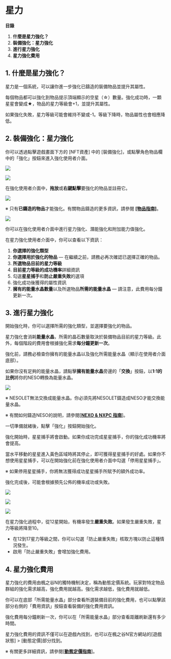 # 星力

**目錄**

1.  **什麼是星力強化？**
2.  **裝備強化：星力強化**
3.  **進行星力強化**
4.  **星力強化費用**
## 1. 什麼是星力強化？

星力是一個系統，可以讓你進一步強化已鑄造的裝備物品並提升其屬性。

每個物品都可以強化到物品提示頂端顯示的空星（☆）數量。強化成功時，一顆星星會變成★，物品的星力等級會+1，並提升其屬性。

如果強化失敗，星力等級可能會維持不變或-1。等級下降時，物品屬性也會相應降低。

## 2. 裝備強化：星力強化

你可以透過點擊遊戲畫面下方的 \[NFT資產] 中的 \[裝備強化]，或點擊角色物品欄中的「強化」按鈕來進入強化使用者介面。

![](/images/msn-101/beginners-guide/enhancement/image_1747236292299_457.png)

![](/images/msn-101/beginners-guide/enhancement/image_1747236292299_877.png)

在強化使用者介面中，**拖放**或**右鍵點擊**要強化的物品並註冊它。

![](/images/msn-101/beginners-guide/enhancement/image_1747236292299_372.png)

※ 只有**已鑄造的物品**才能強化。有關物品鑄造的更多資訊，請參閱 [**\[物品指南\]**](https://docs.maplestoryn.io/msn-101/beginners-guide/item-and-equipment/items)。

![](/images/msn-101/beginners-guide/enhancement/image_1747236292299_753.png)

你可以在強化使用者介面中進行星力強化、潛能強化和附加能力值強化。

在星力強化使用者介面中，你可以查看以下資訊：

1.  **你選擇的強化類型**
2.  **你選擇用於強化的物品** — 在繼續之前，請務必再次確認已選擇正確的物品。
3.  **所選物品目前的星力等級**
4.  **目前星力等級的成功機率**詳細資訊
5.  勾選**星星捕手**和**防止嚴重失敗**的選項
6.  強化成功後獲得的屬性資訊
7.  **擁有的能量水晶數量**以及所選物品**所需的能量水晶** — 請注意，此費用每分鐘更新一次。
## 3. 進行星力強化

開始強化時，你可以選擇所需的強化類型，並選擇要強化的物品。

星力強化會消耗**能量水晶**，所需的晶石數量取決於裝備物品目前的星力等級。此外，每個階段的費用會根據強化需求**每分鐘更新一次**。

強化前，請務必檢查你擁有的能量水晶以及強化所需能量水晶（顯示在使用者介面底部）。

如果你沒有足夠的能量水晶，請點擊**擁有能量水晶**旁邊的「**交換**」按鈕，以**1:1的比例**將你的NESO轉換為能量水晶。

![](/images/msn-101/beginners-guide/enhancement/image_1747236292299_194.png)

※ NESOLET無法交換成能量水晶。你必須先將NESOLET鑄造成NESO才能交換能量水晶。

※ 有關如何鑄造NESO的說明，請參閱\[[**NEXO & NXPC 指南**](/msn-101/learn-more/neso-and-nxpc)\]。

一切準備就緒後，點擊「強化」按鈕開始強化。

強化開始時，星星捕手將會啟動。如果你成功完成星星捕手，你的強化成功機率將會提高。

當水平移動的星星進入黃色區域時將其停止，即可獲得星星捕手的好處。如果你不想使用星星捕手，可以在開始強化前在強化使用者介面中勾選「停用星星捕手」。

※ 如果停用星星捕手，你將無法獲得成功星星捕手所賦予的額外成功率。

強化完成後，可能會根據預先公佈的機率成功或失敗。

![](/images/msn-101/beginners-guide/enhancement/image_1747236292299_653.png)

![](/images/msn-101/beginners-guide/enhancement/image_1747236292299_714.png)

![](/images/msn-101/beginners-guide/enhancement/image_1747236292299_549.png)

在星力強化過程中，從12星開始，有機率發生**嚴重失敗**。如果發生嚴重失敗，星力等級將降至10。

*   在12到17星力等級之間，你可以勾選「防止嚴重失敗」核取方塊以防止這種情況發生。
*   啟用「防止嚴重失敗」會增加強化費用。
## 4. 星力強化費用

星力強化的費用由楓之谷N的獨特機制決定，稱為動態定價系統。玩家對特定物品群組的強化需求越高，強化費用就越高。強化需求越低，強化費用就越低。

你可以在底部「所需能量水晶」部分查看所選裝備目前的強化費用，也可以點擊該部分右側的「費用資訊」按鈕查看裝備的強化費用資訊。

強化費用每分鐘刷新一次，你可以在「所需能量水晶」部分查看距離刷新還有多少時間。

星力強化費用的資訊不僅可以在遊戲內找到，也可以在楓之谷N官方網站的\[遊戲狀態\] > \[動態定價\]部分找到。

※ 有關更多詳細資訊，請參閱\[[**動態定價指南**](https://docs.maplestoryn.io/msn-101/learn-more/dynamic-pricing)\]。